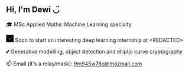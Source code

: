 ## Hi, I'm Dewi ◡̈

🎓 MSc Applied Maths: Machine Learning specialty

<img src="cat.png" alt="Logo" width="20"/> Soon to start an interesting deep learning internship at \<REDACTED>

💕 Generative modelling, object detection and elliptic curve cryptography

📫 Email (it's a relay/mask): [9m945w78o@mozmail.com](mailto:9m945w78o@mozmail.com)